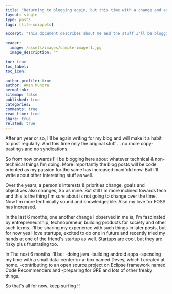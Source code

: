 ```yaml
---
title: "Returning to blogging again, but this time with a change and as a serious+mature programmer"
layout: single
type: posts
tags: [life-snippets]

excerpt: "This document describes about me and the stuff I'll be blogging in the coming days. Mostly I'll be doing programming and some open source projects."

header:
  image: /assets/images/sample-image-1.jpg
  image_description: ""

toc: true
toc_label:
toc_icon:

author_profile: true
author: Aman Mundra
permalink:
sitemap: false
published: true
categories: 
comments: true
read_time: true
share: true
related: true
---
```


After an year or so, I'll be again writing for my blog and will make it a habit to post regularly. And this time only the original stuff ... no more copy-pastings and no syndications.

So from now onwards I'll be blogging here about whatever technical & non-technical things I'm doing. More importantly the blog posts will be code oriented as my passion for the same has increased manifold now. But I'll write about other interesting stuff as well.

Over the years, a person's interests & priorities change, goals and objectives also changes, So as mine. But still I'm more inclined towards tech and this is the thing I'm sure about is not going to change over the time. Now I'm more technically sound and knowledgeable. Also my love for FOSS has increased.

In the last 6 months, one another change I observed in me is, I'm fascinated by entrepreneurship, technopreneur, building products for society and other such terms. I'll be sharing my experience with such things in later posts, but for now yes I love startups, excited to do one in future and recently tried my hands at one of the friend's startup as well. Startups are cool, but they are risky plus frustrating too.

In The next 6 months I'll be:
-doing java
-building android apps
-spending my time with a small data-center-in-a-box named Devey, which I created at home.
-contributing to an open source project on Eclipse framework named Code Recommenders and
-preparing for GRE and lots of other freaky things.

So that's all for now.
keep surfing !!

